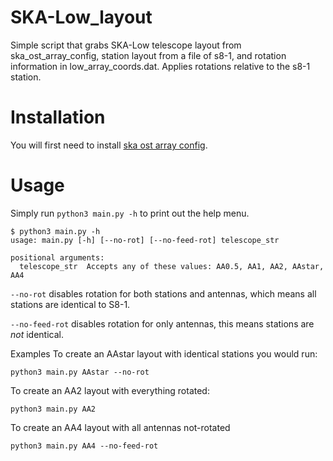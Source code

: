 # SKA-Low_layout
Simple script that grabs SKA-Low telescope layout from ska_ost_array_config,
station layout from a file of s8-1, and rotation information in
low_array_coords.dat. Applies rotations relative to the s8-1 station.

# Installation
You will first need to install [ska ost array
config](https://gitlab.com/ska-telescope/ost/ska-ost-array-config).


# Usage

Simply run `python3 main.py -h` to print out the help menu.

```
$ python3 main.py -h
usage: main.py [-h] [--no-rot] [--no-feed-rot] telescope_str

positional arguments:
  telescope_str  Accepts any of these values: AA0.5, AA1, AA2, AAstar, AA4
```

`--no-rot` disables rotation for both stations and antennas, which means all
stations are identical to S8-1.

`--no-feed-rot` disables rotation for only antennas, this means stations are
*not* identical.

Examples
To create an AAstar layout with identical stations you would run:
```
python3 main.py AAstar --no-rot
```

To create an AA2 layout with everything rotated:
```
python3 main.py AA2
```

To create an AA4 layout with all antennas not-rotated
```
python3 main.py AA4 --no-feed-rot
```
